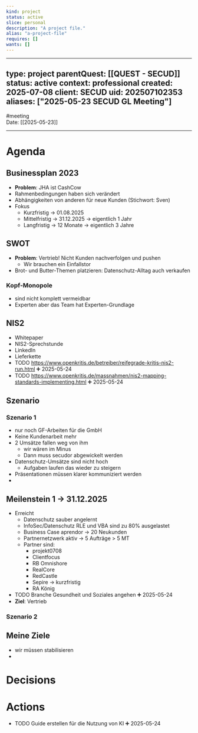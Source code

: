 ```yaml
---
kind: project
status: active
slice: personal
description: "A project file."
alias: "a-project-file"
requires: []
wants: []
---
```

---
type: project
parentQuest: [[QUEST - SECUD]]
status: active
context: professional
created: 2025-07-08
client: SECUD
uid: 202507102353
aliases: ["2025-05-23 SECUD GL Meeting"]
---

#meeting  
Date: [[2025-05-23]]

---
# Agenda
## Businessplan 2023
- **Problem**: JHA ist CashCow
- Rahmenbedingungen haben sich verändert
- Abhängigkeiten von anderen für neue Kunden (Stichwort: Sven)
- Fokus
	- Kurzfristig -> 01.08.2025
	- Mittelfristig -> 31.12.2025 -> eigentlich 1 Jahr
	- Langfristig -> 12 Monate -> eigentlich 3 Jahre
## SWOT
- **Problem**: Vertrieb! Nicht Kunden nachverfolgen und pushen
	- Wir brauchen ein Einfallstor
- Brot- und Butter-Themen platzieren: Datenschutz-Alltag auch verkaufen
### Kopf-Monopole
- sind nicht komplett vermeidbar
- Experten aber das Team hat Experten-Grundlage
## NIS2
- Whitepaper
- NIS2-Sprechstunde
- LinkedIn
- Lieferkette
- TODO https://www.openkritis.de/betreiber/reifegrade-kritis-nis2-run.html ➕ 2025-05-24
- TODO https://www.openkritis.de/massnahmen/nis2-mapping-standards-implementing.html ➕ 2025-05-24
## Szenario
### Szenario 1 
- nur noch GF-Arbeiten für die GmbH
- Keine Kundenarbeit mehr
- 2 Umsätze fallen weg von ihm
	- wir wären im Minus
	- Dann muss secudor abgewickelt werden
- Datenschutz-Umsätze sind nicht hoch
	- Aufgaben laufen das wieder zu steigern
- Präsentationen müssen klarer kommuniziert werden
- 

## Meilenstein 1 -> 31.12.2025
- Erreicht
	- Datenschutz sauber angelernt
	- InfoSec/Datenschutz RLE und VBA sind zu 80% ausgelastet
	- Business Case aprendor -> 20 Neukunden
	- Partnernetzwerk aktiv -> 5 Aufträge > 5 MT
	- Partner sind:
		- projekt0708
		- Clientfocus
		- RB Omnishore
		- RealCore
		- RedCastle
		- Sepire -> kurzfristig
		- RA König
- TODO Branche Gesundheit und Soziales angehen ➕ 2025-05-24
- **Ziel**: Vertrieb 

### Szenario 2


## Meine Ziele
- wir müssen stabilisieren
- 


# Decisions


# Actions
- TODO Guide erstellen für die Nutzung von KI ➕ 2025-05-24
